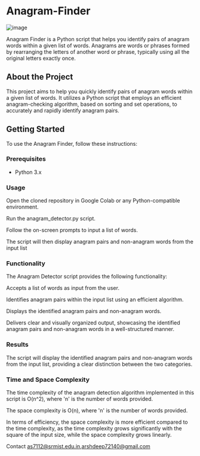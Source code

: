 # Anagram-Finder

![image](https://github.com/deeparsh7/AnagramFinder/assets/121679549/04e0ab8a-6476-4dc9-a676-305c911019fe)


Anagram Finder is a Python script that helps you identify pairs of anagram words within a given list of words. Anagrams are words or phrases formed by rearranging the letters of another word or phrase, typically using all the original letters exactly once.

## About the Project

This project aims to help you quickly identify pairs of anagram words within a given list of words. It utilizes a Python script that employs an efficient anagram-checking algorithm, based on sorting and set operations, to accurately and rapidly identify anagram pairs.

## Getting Started

To use the Anagram Finder, follow these instructions:

### Prerequisites

- Python 3.x

### Usage

Open the cloned repository in Google Colab or any Python-compatible environment.

Run the anagram_detector.py script.

Follow the on-screen prompts to input a list of words.

The script will then display anagram pairs and non-anagram words from the input list

### Functionality
The Anagram Detector script provides the following functionality:

Accepts a list of words as input from the user.

Identifies anagram pairs within the input list using an efficient algorithm.

Displays the identified anagram pairs and non-anagram words.

Delivers clear and visually organized output, showcasing the identified anagram pairs and non-anagram words in a well-structured manner.

### Results
The script will display the identified anagram pairs and non-anagram words from the input list, providing a clear distinction between the two categories.

### Time and Space Complexity

The time complexity of the anagram detection algorithm implemented in this script is O(n^2), where 'n' is the number of words provided. 

The space complexity is O(n), where 'n' is the number of words provided.
 
In terms of efficiency, the space complexity is more efficient compared to the time complexity, as the time complexity grows significantly with the square of the input size, while the space complexity grows linearly.

Contact
as7112@srmist.edu.in,arshdeep72140@gmail.com
